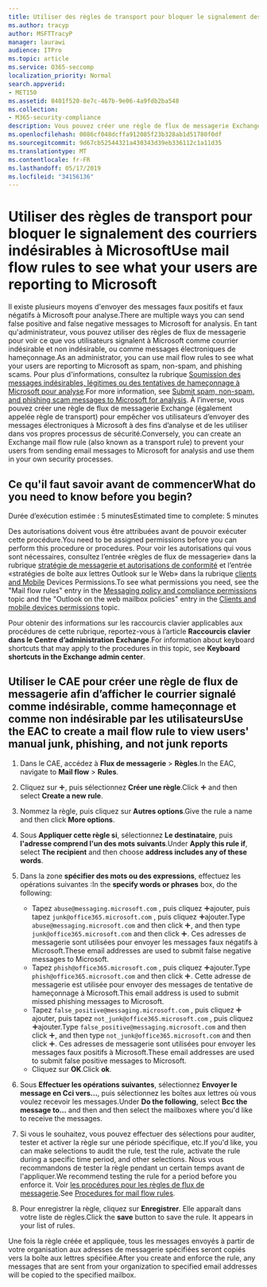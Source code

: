 ```yaml
---
title: Utiliser des règles de transport pour bloquer le signalement des courriers indésirables à Microsoft
ms.author: tracyp
author: MSFTTracyP
manager: laurawi
audience: ITPro
ms.topic: article
ms.service: O365-seccomp
localization_priority: Normal
search.appverid:
- MET150
ms.assetid: 8401f520-8e7c-467b-9e06-4a9fdb2ba548
ms.collection:
- M365-security-compliance
description: Vous pouvez créer une règle de flux de messagerie Exchange pour empêcher vos utilisateurs d’envoyer des messages électroniques à Microsoft à des fins d’analyse et de les utiliser dans vos propres processus de sécurité.
ms.openlocfilehash: 0086cf048dcffa912085f23b328ab1d51780f0df
ms.sourcegitcommit: 9d67cb52544321a430343d39eb336112c1a11d35
ms.translationtype: MT
ms.contentlocale: fr-FR
ms.lasthandoff: 05/17/2019
ms.locfileid: "34156136"
---
```

# <a name="use-mail-flow-rules-to-see-what-your-users-are-reporting-to-microsoft"></a><span data-ttu-id="fea85-103">Utiliser des règles de transport pour bloquer le signalement des courriers indésirables à Microsoft</span><span class="sxs-lookup"><span data-stu-id="fea85-103">Use mail flow rules to see what your users are reporting to Microsoft</span></span>

<span data-ttu-id="fea85-104">Il existe plusieurs moyens d'envoyer des messages faux positifs et faux négatifs à Microsoft pour analyse.</span><span class="sxs-lookup"><span data-stu-id="fea85-104">There are multiple ways you can send false positive and false negative messages to Microsoft for analysis.</span></span> <span data-ttu-id="fea85-105">En tant qu'administrateur, vous pouvez utiliser des règles de flux de messagerie pour voir ce que vos utilisateurs signalent à Microsoft comme courrier indésirable et non indésirable, ou comme messages électroniques de hameçonnage.</span><span class="sxs-lookup"><span data-stu-id="fea85-105">As an administrator, you can use mail flow rules to see what your users are reporting to Microsoft as spam, non-spam, and phishing scams.</span></span> <span data-ttu-id="fea85-106">Pour plus d'informations, consultez la rubrique [Soumission des messages indésirables, légitimes ou des tentatives de hameçonnage à Microsoft pour analyse](submit-spam-non-spam-and-phishing-scam-messages-to-microsoft-for-analysis.md).</span><span class="sxs-lookup"><span data-stu-id="fea85-106">For more information, see [Submit spam, non-spam, and phishing scam messages to Microsoft for analysis](submit-spam-non-spam-and-phishing-scam-messages-to-microsoft-for-analysis.md).</span></span> <span data-ttu-id="fea85-107">À l’inverse, vous pouvez créer une règle de flux de messagerie Exchange (également appelée règle de transport) pour empêcher vos utilisateurs d’envoyer des messages électroniques à Microsoft à des fins d’analyse et de les utiliser dans vos propres processus de sécurité.</span><span class="sxs-lookup"><span data-stu-id="fea85-107">Conversely, you can create an Exchange mail flow rule (also known as a transport rule) to prevent your users from sending email messages to Microsoft for analysis and use them in your own security processes.</span></span>
  
## <a name="what-do-you-need-to-know-before-you-begin"></a><span data-ttu-id="fea85-108">Ce qu'il faut savoir avant de commencer</span><span class="sxs-lookup"><span data-stu-id="fea85-108">What do you need to know before you begin?</span></span>

<span data-ttu-id="fea85-109">Durée d’exécution estimée : 5 minutes</span><span class="sxs-lookup"><span data-stu-id="fea85-109">Estimated time to complete: 5 minutes</span></span>
  
<span data-ttu-id="fea85-110">Des autorisations doivent vous être attribuées avant de pouvoir exécuter cette procédure.</span><span class="sxs-lookup"><span data-stu-id="fea85-110">You need to be assigned permissions before you can perform this procedure or procedures.</span></span> <span data-ttu-id="fea85-111">Pour voir les autorisations qui vous sont nécessaires, consultez l’entrée «règles de flux de messagerie» dans la rubrique [stratégie de messagerie et autorisations de conformité](http://technet.microsoft.com/library/ec4d3b9f-b85a-4cb9-95f5-6fc149c3899b.aspx) et l’entrée «stratégies de boîte aux lettres Outlook sur le Web» dans la rubrique [clients and Mobile](http://technet.microsoft.com/library/57eca42a-5a7f-4c65-89f0-7a84f2dbea19.aspx) Devices Permissions.</span><span class="sxs-lookup"><span data-stu-id="fea85-111">To see what permissions you need, see the "Mail flow rules" entry in the [Messaging policy and compliance permissions](http://technet.microsoft.com/library/ec4d3b9f-b85a-4cb9-95f5-6fc149c3899b.aspx) topic and the "Outlook on the web mailbox policies" entry in the [Clients and mobile devices permissions](http://technet.microsoft.com/library/57eca42a-5a7f-4c65-89f0-7a84f2dbea19.aspx) topic.</span></span> 
  
<span data-ttu-id="fea85-112">Pour obtenir des informations sur les raccourcis clavier applicables aux procédures de cette rubrique, reportez-vous à l’article **Raccourcis clavier dans le Centre d’administration Exchange**.</span><span class="sxs-lookup"><span data-stu-id="fea85-112">For information about keyboard shortcuts that may apply to the procedures in this topic, see **Keyboard shortcuts in the Exchange admin center**.</span></span>
  
## <a name="use-the-eac-to-create-a-mail-flow-rule-to-view-users-manual-junk-phishing-and-not-junk-reports"></a><span data-ttu-id="fea85-113">Utiliser le CAE pour créer une règle de flux de messagerie afin d’afficher le courrier signalé comme indésirable, comme hameçonnage et comme non indésirable par les utilisateurs</span><span class="sxs-lookup"><span data-stu-id="fea85-113">Use the EAC to create a mail flow rule to view users' manual junk, phishing, and not junk reports</span></span>

1. <span data-ttu-id="fea85-114">Dans le CAE, accédez à **Flux de messagerie** \> **Règles**.</span><span class="sxs-lookup"><span data-stu-id="fea85-114">In the EAC, navigate to **Mail flow** \> **Rules**.</span></span>
    
2. <span data-ttu-id="fea85-115">Cliquez sur ![Icône Ajouter](media/ITPro-EAC-AddIcon.gif), puis sélectionnez **Créer une règle**.</span><span class="sxs-lookup"><span data-stu-id="fea85-115">Click ![Add Icon](media/ITPro-EAC-AddIcon.gif) and then select **Create a new rule**.</span></span>
    
3. <span data-ttu-id="fea85-116">Nommez la règle, puis cliquez sur **Autres options**.</span><span class="sxs-lookup"><span data-stu-id="fea85-116">Give the rule a name and then click **More options**.</span></span>
    
4. <span data-ttu-id="fea85-117">Sous **Appliquer cette règle si**, sélectionnez **Le destinataire**, puis **l'adresse comprend l'un des mots suivants**.</span><span class="sxs-lookup"><span data-stu-id="fea85-117">Under **Apply this rule if**, select **The recipient** and then choose **address includes any of these words**.</span></span>
    
5. <span data-ttu-id="fea85-118">Dans la zone **spécifier des mots ou des expressions**, effectuez les opérations suivantes :</span><span class="sxs-lookup"><span data-stu-id="fea85-118">In the **specify words or phrases** box, do the following:</span></span> 
    - <span data-ttu-id="fea85-119">Tapez `abuse@messaging.microsoft.com` , puis cliquez ![sur icône](media/ITPro-EAC-AddIcon.gif)ajouter, puis tapez `junk@office365.microsoft.com` , puis cliquez ![sur icône](media/ITPro-EAC-AddIcon.gif)ajouter.</span><span class="sxs-lookup"><span data-stu-id="fea85-119">Type `abuse@messaging.microsoft.com` and then click ![Add Icon](media/ITPro-EAC-AddIcon.gif), and then type `junk@office365.microsoft.com` and then click ![Add Icon](media/ITPro-EAC-AddIcon.gif).</span></span> <span data-ttu-id="fea85-120">Ces adresses de messagerie sont utilisées pour envoyer les messages faux négatifs à Microsoft.</span><span class="sxs-lookup"><span data-stu-id="fea85-120">These email addresses are used to submit false negative messages to Microsoft.</span></span>
    - <span data-ttu-id="fea85-121">Tapez `phish@office365.microsoft.com` , puis cliquez ![sur icône](media/ITPro-EAC-AddIcon.gif)ajouter.</span><span class="sxs-lookup"><span data-stu-id="fea85-121">Type `phish@office365.microsoft.com` and then click ![Add Icon](media/ITPro-EAC-AddIcon.gif).</span></span> <span data-ttu-id="fea85-122">Cette adresse de messagerie est utilisée pour envoyer des messages de tentative de hameçonnage à Microsoft.</span><span class="sxs-lookup"><span data-stu-id="fea85-122">This email address is used to submit missed phishing messages to Microsoft.</span></span>
    - <span data-ttu-id="fea85-123">Tapez `false_positive@messaging.microsoft.com` , puis cliquez ![sur icône](media/ITPro-EAC-AddIcon.gif)ajouter, puis tapez `not_junk@office365.microsoft.com` , puis cliquez ![sur icône](media/ITPro-EAC-AddIcon.gif)ajouter.</span><span class="sxs-lookup"><span data-stu-id="fea85-123">Type `false_positive@messaging.microsoft.com` and then click ![Add Icon](media/ITPro-EAC-AddIcon.gif), and then type `not_junk@office365.microsoft.com` and then click ![Add Icon](media/ITPro-EAC-AddIcon.gif).</span></span> <span data-ttu-id="fea85-124">Ces adresses de messagerie sont utilisées pour envoyer les messages faux positifs à Microsoft.</span><span class="sxs-lookup"><span data-stu-id="fea85-124">These email addresses are used to submit false positive messages to Microsoft.</span></span>
    - <span data-ttu-id="fea85-125">Cliquez sur **OK**.</span><span class="sxs-lookup"><span data-stu-id="fea85-125">Click **ok**.</span></span>
    
6. <span data-ttu-id="fea85-126">Sous **Effectuer les opérations suivantes**, sélectionnez **Envoyer le message en Cci vers...**, puis sélectionnez les boîtes aux lettres où vous voulez recevoir les messages.</span><span class="sxs-lookup"><span data-stu-id="fea85-126">Under **Do the following**, select **Bcc the message to...** and then and then select the mailboxes where you'd like to receive the messages.</span></span> 
    
7. <span data-ttu-id="fea85-127">Si vous le souhaitez, vous pouvez effectuer des sélections pour auditer, tester et activer la règle sur une période spécifique, etc.</span><span class="sxs-lookup"><span data-stu-id="fea85-127">If you'd like, you can make selections to audit the rule, test the rule, activate the rule during a specific time period, and other selections.</span></span> <span data-ttu-id="fea85-128">Nous vous recommandons de tester la règle pendant un certain temps avant de l'appliquer.</span><span class="sxs-lookup"><span data-stu-id="fea85-128">We recommend testing the rule for a period before you enforce it.</span></span> <span data-ttu-id="fea85-129">Voir [les procédures pour les règles de flux de messagerie](https://docs.microsoft.com/Exchange/policy-and-compliance/mail-flow-rules/mail-flow-rule-procedures).</span><span class="sxs-lookup"><span data-stu-id="fea85-129">See [Procedures for mail flow rules](https://docs.microsoft.com/Exchange/policy-and-compliance/mail-flow-rules/mail-flow-rule-procedures).</span></span> 
    
8. <span data-ttu-id="fea85-p107">Pour enregistrer la règle, cliquez sur **Enregistrer**. Elle apparaît dans votre liste de règles.</span><span class="sxs-lookup"><span data-stu-id="fea85-p107">Click the **save** button to save the rule. It appears in your list of rules.</span></span> 
    
<span data-ttu-id="fea85-132">Une fois la règle créée et appliquée, tous les messages envoyés à partir de votre organisation aux adresses de messagerie spécifiées seront copiés vers la boîte aux lettres spécifiée.</span><span class="sxs-lookup"><span data-stu-id="fea85-132">After you create and enforce the rule, any messages that are sent from your organization to specified email addresses will be copied to the specified mailbox.</span></span>
  

